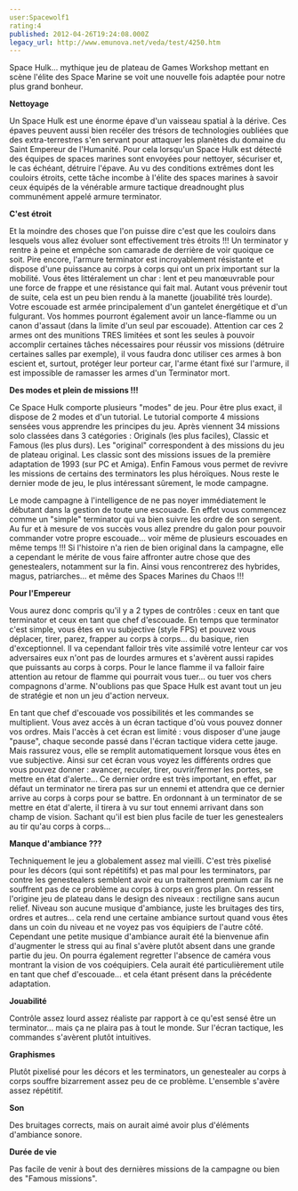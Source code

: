 ```yaml
---
user:Spacewolf1
rating:4
published: 2012-04-26T19:24:08.000Z
legacy_url: http://www.emunova.net/veda/test/4250.htm
---
```

Space Hulk... mythique jeu de plateau de Games Workshop mettant en scène l'élite des Space Marine se voit une nouvelle fois adaptée pour notre plus grand bonheur.  

  

**Nettoyage**  

Un Space Hulk est une énorme épave d'un vaisseau spatial à la dérive. Ces épaves peuvent aussi bien recéler des trésors de technologies oubliées que des extra-terrestres s'en servant pour attaquer les planètes du domaine du Saint Empereur de l'Humanité. Pour cela lorsqu'un Space Hulk est détecté des équipes de spaces marines sont envoyées pour nettoyer, sécuriser et, le cas échéant, détruire l'épave. Au vu des conditions extrêmes dont les couloirs étroits, cette tâche incombe à l'élite des spaces marines à savoir ceux équipés de la vénérable armure tactique dreadnought plus communément appelé armure terminator.  

  

**C'est étroit**  

Et la moindre des choses que l'on puisse dire c'est que les couloirs dans lesquels vous allez évoluer sont effectivement très étroits !!! Un terminator y rentre à peine et empêche son camarade de derrière de voir quoique ce soit. Pire encore, l'armure terminator est incroyablement résistante et dispose d'une puissance au corps à corps qui ont un prix important sur la mobilité. Vous êtes littéralement un char : lent et peu manœuvrable pour une force de frappe et une résistance qui fait mal. Autant vous prévenir tout de suite, cela est un peu bien rendu à la manette (jouabilité très lourde). Votre escouade est armée principalement d'un gantelet énergétique et d'un fulgurant. Vos hommes pourront également avoir un lance-flamme ou un canon d'assaut (dans la limite d'un seul par escouade). Attention car ces 2 armes ont des munitions TRES limitées et sont les seules à pouvoir accomplir certaines tâches nécessaires pour réussir vos missions (détruire certaines salles par exemple), il vous faudra donc utiliser ces armes à bon escient et, surtout, protéger leur porteur car, l'arme étant fixé sur l'armure, il est impossible de ramasser les armes d'un Terminator mort.  

  

**Des modes et plein de missions !!!**  

Ce Space Hulk comporte plusieurs "modes" de jeu. Pour être plus exact, il dispose de 2 modes et d'un tutorial. Le tutorial comporte 4 missions sensées vous apprendre les principes du jeu. Après viennent 34 missions solo classées dans 3 catégories : Originals (les plus faciles), Classic et Famous (les plus durs). Les "original" correspondent à des missions du jeu de plateau original. Les classic sont des missions issues de la première adaptation de 1993 (sur PC et Amiga). Enfin Famous vous permet de revivre les missions de certains des terminators les plus héroïques. Nous reste le dernier mode de jeu, le plus intéressant sûrement, le mode campagne.  

Le mode campagne à l'intelligence de ne pas noyer immédiatement le débutant dans la gestion de toute une escouade. En effet vous commencez comme un "simple" terminator qui va bien suivre les ordre de son sergent. Au fur et à mesure de vos succès vous allez prendre du galon pour pouvoir commander votre propre escouade... voir même de plusieurs escouades en même temps !!! Si l'histoire n'a rien de bien original dans la campagne, elle a cependant le mérite de vous faire affronter autre chose que des genestealers, notamment sur la fin. Ainsi vous rencontrerez des hybrides, magus, patriarches... et même des Spaces Marines du Chaos !!!  

  

**Pour l'Empereur**  

Vous aurez donc compris qu'il y a 2 types de contrôles : ceux en tant que terminator et ceux en tant que chef d'escouade. En temps que terminator c'est simple, vous êtes en vu subjective (style FPS) et pouvez vous déplacer, tirer, parez, frapper au corps à corps... du basique, rien d'exceptionnel. Il va cependant falloir très vite assimilé votre lenteur car vos adversaires eux n'ont pas de lourdes armures et s'avèrent aussi rapides que puissants au corps à corps. Pour le lance flamme il va falloir faire attention au retour de flamme qui pourrait vous tuer... ou tuer vos chers compagnons d'arme. N'oublions pas que Space Hulk est avant tout un jeu de stratégie et non un jeu d'action nerveux.  

En tant que chef d'escouade vos possibilités et les commandes se multiplient. Vous avez accès à un écran tactique d'où vous pouvez donner vos ordres. Mais l'accès à cet écran est limité : vous disposer d'une jauge "pause", chaque seconde passé dans l'écran tactique videra cette jauge. Mais rassurez vous, elle se remplit automatiquement lorsque vous êtes en vue subjective. Ainsi sur cet écran vous voyez les différents ordres que vous pouvez donner : avancer, reculer, tirer, ouvrir/fermer les portes, se mettre en état d'alerte... Ce dernier ordre est très important, en effet, par défaut un terminator ne tirera pas sur un ennemi et attendra que ce dernier arrive au corps à corps pour se battre. En ordonnant à un terminator de se mettre en état d'alerte, il tirera à vu sur tout ennemi arrivant dans son champ de vision. Sachant qu'il est bien plus facile de tuer les genestealers au tir qu'au corps à corps...  

  

**Manque d'ambiance ???**  

Techniquement le jeu a globalement assez mal vieilli. C'est très pixelisé pour les décors (qui sont répétitifs) et pas mal pour les terminators, par contre les genestealers semblent avoir eu un traitement premium car ils ne souffrent pas de ce problème au corps à corps en gros plan. On ressent l'origine jeu de plateau dans le design des niveaux : rectiligne sans aucun relief. Niveau son aucune musique d'ambiance, juste les bruitages des tirs, ordres et autres... cela rend une certaine ambiance surtout quand vous êtes dans un coin du niveau et ne voyez pas vos équipiers de l'autre côté. Cependant une petite musique d'ambiance aurait été la bienvenue afin d'augmenter le stress qui au final s'avère plutôt absent dans une grande partie du jeu. On pourra également regretter l'absence de caméra vous montrant la vision de vos coéquipiers. Cela aurait été particulièrement utile en tant que chef d'escouade... et cela étant présent dans la précédente adaptation.  

  

  

**Jouabilité**  

Contrôle assez lourd assez réaliste par rapport à ce qu'est sensé être un terminator... mais ça ne plaira pas à tout le monde. Sur l'écran tactique, les commandes s'avèrent plutôt intuitives.  

**Graphismes**  

Plutôt pixelisé pour les décors et les terminators, un genestealer au corps à corps souffre bizarrement assez peu de ce problème. L'ensemble s'avère assez répétitif.  

**Son**  

Des bruitages corrects, mais on aurait aimé avoir plus d'éléments d'ambiance sonore.  

**Durée de vie**  

Pas facile de venir à bout des dernières missions de la campagne ou bien des "Famous missions".